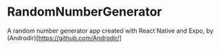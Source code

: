 # RandomNumberGenerator
A random number generator app created with React Native and Expo, by (Androdir)[https://github.com/Androdir/]
